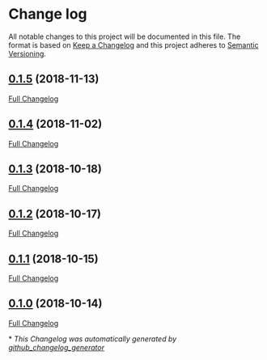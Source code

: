 # Change log

All notable changes to this project will be documented in this file. The format is based on [Keep a Changelog](http://keepachangelog.com/en/1.0.0/) and this project adheres to [Semantic Versioning](http://semver.org).

## [0.1.5](https://github.com/bzed/bzed-dehydrated/tree/0.1.3) (2018-11-13)

[Full Changelog](https://github.com/bzed/bzed-dehydrated/compare/0.1.4...0.1.5)

## [0.1.4](https://github.com/bzed/bzed-dehydrated/tree/0.1.3) (2018-11-02)

[Full Changelog](https://github.com/bzed/bzed-dehydrated/compare/0.1.3...0.1.4)

## [0.1.3](https://github.com/bzed/bzed-dehydrated/tree/0.1.3) (2018-10-18)

[Full Changelog](https://github.com/bzed/bzed-dehydrated/compare/0.1.2...0.1.3)

## [0.1.2](https://github.com/bzed/bzed-dehydrated/tree/0.1.2) (2018-10-17)

[Full Changelog](https://github.com/bzed/bzed-dehydrated/compare/0.1.1...0.1.2)

## [0.1.1](https://github.com/bzed/bzed-dehydrated/tree/0.1.1) (2018-10-15)

[Full Changelog](https://github.com/bzed/bzed-dehydrated/compare/0.1.0...0.1.1)

## [0.1.0](https://github.com/bzed/bzed-dehydrated/tree/0.1.0) (2018-10-14)

[Full Changelog](https://github.com/bzed/bzed-dehydrated/compare/2585dcb0c7cfc5d9848fc90b18f006de54be56bb...0.1.0)



\* *This Changelog was automatically generated by [github_changelog_generator](https://github.com/skywinder/Github-Changelog-Generator)*
